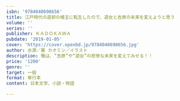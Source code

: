 ```yaml
---
isbn: '9784040698656'
title: 江戸時代の遊郭の楼主に転生したので、遊女と吉原の未来を変えようと思う
volume: ''
series: ''
publisher: ＫＡＤＯＫＡＷＡ
pubdate: '2019-01-05'
cover: 'https://cover.openbd.jp/9784040698656.jpg'
author: 水源／著 カオミン／イラスト
description: 俺は、“吉原”や“遊女”の悲惨な未来を変えてみせる！！
price: '1200'
genre: ''
target: 一般
format: 単行本
content: 日本文学、小説・物語

---
```


